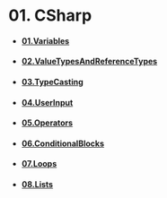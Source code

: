 # 01. CSharp
- #### [01.Variables](https://github.com/mfurkanayhan/senior-dotnet-developer-roadmap/tree/main/01.CSharp/01.Variables)
- #### [02.ValueTypesAndReferenceTypes](https://github.com/mfurkanayhan/senior-dotnet-developer-roadmap/tree/main/01.CSharp/02.ValueTypesAndReferenceTypes)
- #### [03.TypeCasting](https://github.com/mfurkanayhan/senior-dotnet-developer-roadmap/tree/main/01.CSharp/03.TypeCasting)
- #### [04.UserInput](https://github.com/mfurkanayhan/senior-dotnet-developer-roadmap/tree/main/01.CSharp/04.UserInput)
- #### [05.Operators](https://github.com/mfurkanayhan/senior-dotnet-developer-roadmap/tree/main/01.CSharp/05.Operators)
- #### [06.ConditionalBlocks](https://github.com/mfurkanayhan/senior-dotnet-developer-roadmap/tree/main/01.CSharp/06.ConditionalBlocks)
- #### [07.Loops](https://github.com/mfurkanayhan/senior-dotnet-developer-roadmap/tree/main/01.CSharp/07.Loops)
- #### [08.Lists](https://github.com/mfurkanayhan/senior-dotnet-developer-roadmap/tree/main/01.CSharp/08.Lists)